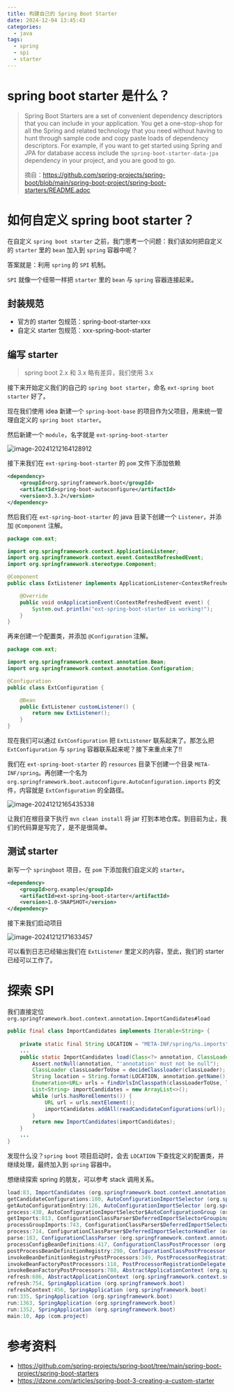 ```yaml
---
title: 构建自己的 Spring Boot Starter
date: 2024-12-04 13:45:43
categories:
  - java
tags:
  - spring
  - spi
  - starter
---
```




# spring boot starter 是什么？

> Spring Boot Starters are a set of convenient dependency descriptors that you can include in your application. You get a one-stop-shop for all the Spring and related technology that you need without having to hunt through sample code and copy paste loads of dependency descriptors. For example, if you want to get started using Spring and JPA for database access include the `spring-boot-starter-data-jpa` dependency in your project, and you are good to go.
>
> 摘自：https://github.com/spring-projects/spring-boot/blob/main/spring-boot-project/spring-boot-starters/README.adoc



# 如何自定义 spring boot starter？

在自定义 `spring boot starter` 之前，我门思考一个问题：我们该如何把自定义的 `starter` 里的 `bean` 加入到 `spring` 容器中呢？

答案就是：利用 `spring` 的 `SPI` 机制。

`SPI` 就像一个纽带一样把 `starter` 里的 `bean` 与 `spring` 容器连接起来。



## 封装规范

- 官方的 starter 包规范：spring-boot-starter-xxx
- 自定义 starter 包规范：xxx-spring-boot-starter



## 编写 starter

> spring boot 2.x 和 3.x 略有差异，我们使用 3.x

接下来开始定义我们的自己的 `spring boot starter`，命名 `ext-spring boot starter` 好了。

现在我们使用 idea 新建一个 `spring-boot-base` 的项目作为父项目，用来统一管理自定义的 `spring boot starter`。

然后新建一个 `module`，名字就是 `ext-spring-boot-starter`

![image-20241212164128912](../../imgs/java/image-20241212164128912.png)

接下来我们在  `ext-spring-boot-starter` 的 `pom` 文件下添加依赖

```xml
<dependency>
    <groupId>org.springframework.boot</groupId>
    <artifactId>spring-boot-autoconfigure</artifactId>
    <version>3.3.2</version>
</dependency>
```

然后我们在  `ext-spring-boot-starter` 的 java 目录下创建一个 `Listener`，并添加 `@Component` 注解。

```java
package com.ext;

import org.springframework.context.ApplicationListener;
import org.springframework.context.event.ContextRefreshedEvent;
import org.springframework.stereotype.Component;

@Component
public class ExtListener implements ApplicationListener<ContextRefreshedEvent> {

    @Override
    public void onApplicationEvent(ContextRefreshedEvent event) {
        System.out.println("ext-spring-boot-starter is working!");
    }
}
```

再来创建一个配置类，并添加 `@Configuration` 注解。

```java
package com.ext;

import org.springframework.context.annotation.Bean;
import org.springframework.context.annotation.Configuration;

@Configuration
public class ExtConfiguration {

	@Bean
	public ExtListener customListener() {
		return new ExtListener();
	}
}
```

现在我们可以通过 `ExtConfiguration` 把 `ExtListener` 联系起来了。那怎么把 `ExtConfiguration` 与 `spring` 容器联系起来呢？接下来重点来了!!

我们在  `ext-spring-boot-starter` 的 `resources` 目录下创建一个目录 `META-INF/spring`。再创建一个名为 `org.springframework.boot.autoconfigure.AutoConfiguration.imports` 的文件，内容就是 `ExtConfiguration` 的全路径。

![image-20241212165435338](../../imgs/java/image-20241212165435338.png)

让我们在根目录下执行 `mvn clean install` 将 jar 打到本地仓库。到目前为止，我们的代码算是写完了，是不是很简单。

## 测试 starter

新写一个 `springboot` 项目，在 `pom` 下添加我们自定义的 `starter`。

```xml
<dependency>
    <groupId>org.example</groupId>
    <artifactId>ext-spring-boot-starter</artifactId>
    <version>1.0-SNAPSHOT</version>
</dependency>
```

接下来我们启动项目

![image-20241212171633457](../../imgs/java/image-20241212171633457.png)

可以看到日志已经输出我们在 `ExtListener` 里定义的内容，至此，我们的 starter 已经可以工作了。

# 探索 SPI

我们直接定位 `org.springframework.boot.context.annotation.ImportCandidates#load`

```java
public final class ImportCandidates implements Iterable<String> {
  
    private static final String LOCATION = "META-INF/spring/%s.imports";
    ...
    public static ImportCandidates load(Class<?> annotation, ClassLoader classLoader) {
        Assert.notNull(annotation, "'annotation' must not be null");
        ClassLoader classLoaderToUse = decideClassloader(classLoader);
        String location = String.format(LOCATION, annotation.getName());
        Enumeration<URL> urls = findUrlsInClasspath(classLoaderToUse, location);
        List<String> importCandidates = new ArrayList<>();
        while (urls.hasMoreElements()) {
            URL url = urls.nextElement();
            importCandidates.addAll(readCandidateConfigurations(url));
        }
        return new ImportCandidates(importCandidates);
    }
    ...
}
```

发现什么没？`spring boot` 项目启动时，会去 `LOCATION` 下查找定义的配置类，并继续处理，最终加入到 `spring` 容器中。



想继续探索 spring 的朋友，可以参考 stack 调用关系。

```java
load:83, ImportCandidates (org.springframework.boot.context.annotation)
getCandidateConfigurations:180, AutoConfigurationImportSelector (org.springframework.boot.autoconfigure)
getAutoConfigurationEntry:126, AutoConfigurationImportSelector (org.springframework.boot.autoconfigure)
process:430, AutoConfigurationImportSelector$AutoConfigurationGroup (org.springframework.boot.autoconfigure)
getImports:813, ConfigurationClassParser$DeferredImportSelectorGrouping (org.springframework.context.annotation)
processGroupImports:743, ConfigurationClassParser$DeferredImportSelectorGroupingHandler (org.springframework.context.annotation)
process:714, ConfigurationClassParser$DeferredImportSelectorHandler (org.springframework.context.annotation)
parse:183, ConfigurationClassParser (org.springframework.context.annotation)
processConfigBeanDefinitions:417, ConfigurationClassPostProcessor (org.springframework.context.annotation)
postProcessBeanDefinitionRegistry:290, ConfigurationClassPostProcessor (org.springframework.context.annotation)
invokeBeanDefinitionRegistryPostProcessors:349, PostProcessorRegistrationDelegate (org.springframework.context.support)
invokeBeanFactoryPostProcessors:118, PostProcessorRegistrationDelegate (org.springframework.context.support)
invokeBeanFactoryPostProcessors:788, AbstractApplicationContext (org.springframework.context.support)
refresh:606, AbstractApplicationContext (org.springframework.context.support)
refresh:754, SpringApplication (org.springframework.boot)
refreshContext:456, SpringApplication (org.springframework.boot)
run:335, SpringApplication (org.springframework.boot)
run:1363, SpringApplication (org.springframework.boot)
run:1352, SpringApplication (org.springframework.boot)
main:10, App (com.project)
```



# 参考资料

- https://github.com/spring-projects/spring-boot/tree/main/spring-boot-project/spring-boot-starters
- https://dzone.com/articles/spring-boot-3-creating-a-custom-starter


